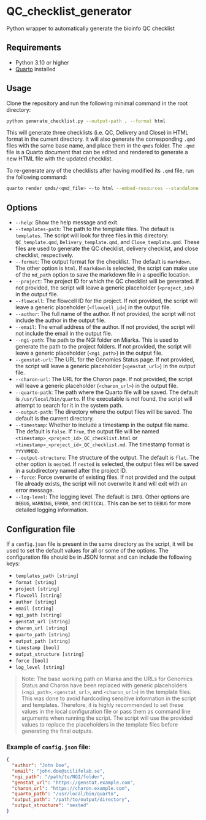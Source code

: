 # QC_checklist_generator

Python wrapper to automatically generate the bioinfo QC checklist

## Requirements

- Python 3.10 or higher
- [Quarto](https://quarto.org/docs/get-started/) installed

## Usage

Clone the repository and run the following minimal command in the root directory:

```bash
python generate_checklist.py --output-path . --format html
```

This will generate three checklists (i.e. QC, Delivery and Close) in HTML format in the current directory. It will also generate the corresponding `.qmd` files with the same base name, and place them in the `qmds` folder. The `.qmd` file is a Quarto document that can be edited and rendered to generate a new HTML file with the updated checklist.

To re-generate any of the checklists after having modified its `.qmd` file, run the following command:

```bash
quarto render qmds/<qmd_file> --to html --embed-resources --standalone
```

## Options

- `--help`: Show the help message and exit.
- `--templates-path`: The path to the template files. The default is `templates`. The script will look for three files in this directory: `QC_template.qmd`, `Delivery_template.qmd`, and `Close_template.qmd`. These files are used to generate the QC checklist, delivery checklist, and close checklist, respectively.
- `--format`: The output format for the checklist. The default is `markdown`. The other option is `html`. If `markdown` is selected, the script can make use of the `md_path` option to save the markdown file in a specific location.
- `--project`: The project ID for which the QC checklist will be generated. If not provided, the script will leave a generic placeholder (`<project_id>`) in the output file.
- `--flowcell`: The flowcell ID for the project. If not provided, the script will leave a generic placeholder (`<flowcell_id>`) in the output file.
- `--author`: The full name of the author. If not provided, the script will not include the author in the output file.
- `--email`: The email address of the author. If not provided, the script will not include the email in the output file.
- `--ngi-path`: The path to the NGI folder on Miarka. This is used to generate the path to the project folders. If not provided, the script will leave a generic placeholder (`<ngi_path>`) in the output file.
- `--genstat-url`: The URL for the Genomics Status page. If not provided, the script will leave a generic placeholder (`<genstat_url>`) in the output file.
- `--charon-url`: The URL for the Charon page. If not provided, the script will leave a generic placeholder (`<charon_url>`) in the output file.
- `--quarto-path`: The path where the Quarto file will be saved. The default is `/usr/local/bin/quarto`. If the executable is not found, the script will attempt to search for it in the system path.
- `--output-path`: The directory where the output files will be saved. The default is the current directory.
- `--timestamp`: Whether to include a timestamp in the output file name. The default is `False`. If `True`, the output file will be named `<timestamp>_<project_id>_QC_checklist.html` or `<timestamp>_<project_id>_QC_checklist.md`. The timestamp format is `YYYYMMDD`.
- `--output-structure`: The structure of the output. The default is `flat`. The other option is `nested`. If `nested` is selected, the output files will be saved in a subdirectory named after the project ID.
- `--force`: Force overwrite of existing files. If not provided and the output file already exists, the script will not overwrite it and will exit with an error message.
- `--log-level`: The logging level. The default is `INFO`. Other options are `DEBUG`, `WARNING`, `ERROR`, and `CRITICAL`. This can be set to `DEBUG` for more detailed logging information.

## Configuration file

If a `config.json` file is present in the same directory as the script, it will be used to set the default values for all or some of the options. The configuration file should be in JSON format and can include the following keys:

- `templates_path [string]`
- `format [string]`
- `project [string]`
- `flowcell [string]`
- `author [string]`
- `email [string]`
- `ngi_path [string]`
- `genstat_url [string]`
- `charon_url [string]`
- `quarto_path [string]`
- `output_path [string]`
- `timestamp [bool]`
- `output_structure [string]`
- `force [bool]`
- `log_level [string]`

> Note: The base working path on Miarka and the URLs for Genomics Status and Charon have been replaced with generic placeholders (`<ngi_path>`, `<genstat_url>`, and `<charon_url>`) in the template files. This was done to avoid hardcoding sensitive information in the script and templates. Therefore, it is highly recommended to set these values in the local configuration file or pass them as command line arguments when running the script. The script will use the provided values to replace the placeholders in the template files before generating the final outputs.

### Example of `config.json` file:

```json
{
  "author": "John Doe",
  "email": "john.doe@scilifelab.se",
  "ngi_path": "/path/to/NGI/folder",
  "genstat_url": "https://genstat.example.com",
  "charon_url": "https://charon.example.com",
  "quarto_path": "/usr/local/bin/quarto",
  "output_path": "/path/to/output/directory",
  "output_structure": "nested"
}
```
